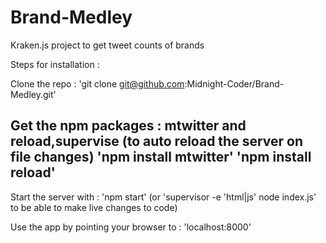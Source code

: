 Brand-Medley
============

Kraken.js project to get tweet counts of brands

Steps for installation : 

Clone the repo : 
'git clone git@github.com:Midnight-Coder/Brand-Medley.git'

Get the npm packages : mtwitter and reload,supervise (to auto reload the server on file changes)
'npm install mtwitter'
'npm install reload'
-----------------------
 
Start the server with : 
'npm start' (or  'supervisor -e 'html|js' node index.js' to be able to make live changes to code) 

Use the app by pointing your browser to : 'localhost:8000'
